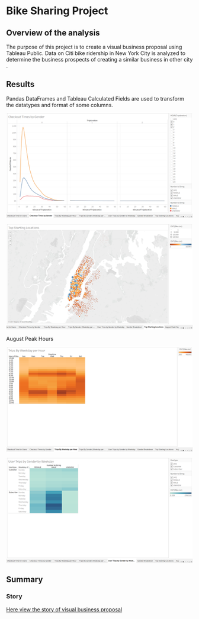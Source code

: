 # Bike Sharing Project
## Overview of the analysis

The purpose of this project is to create a visual business proposal using Tableau Public. Data on Citi bike ridership in New York City is analyzed to determine the business prospects of creating a similar business in other city . 

## Results
Pandas DataFrames and Tableau Calculated Fields are used to transform the datatypes and format of some columns.


![image](https://github.com/NadaAdem/Bike-Sharing-Project-/blob/main/resources/checkout%20times%20by%20Gender.png)



![image]( https://github.com/NadaAdem/Bike-Sharing-Project-/blob/main/resources/Top%20Strating%20Location.png )


August Peak Hours

![image]( https://github.com/NadaAdem/Bike-Sharing-Project-/blob/main/resources/Trips%20By%20weekday%20per%20Hour.png )


![image]( https://github.com/NadaAdem/Bike-Sharing-Project-/blob/main/resources/User%20Trips%20By%20Gender%20bY%20weekeday.png )


## Summary



### Story 
[Here view the story of visual  business proposal](https://public.tableau.com/app/profile/nada4204/viz/StoryNYCCitibike/NYCCitibikeStory?publish=yes)

